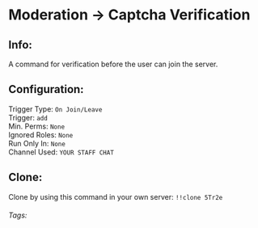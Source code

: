 # Moderation -> Captcha Verification

## Info:
A command for verification before the user can join the server.

## Configuration:
Trigger Type: `On Join/Leave` <br>
Trigger: `add` <br>
Min. Perms: `None` <br>
Ignored Roles: `None` <br>
Run Only In: `None` <br>
Channel Used: `YOUR STAFF CHAT` <br>

## Clone: 
Clone by using this command in your own server: `!!clone 5Tr2e`

###### Tags: <Badge type="warning" text="Verification" vertical="middle" /> <Badge type="warning" text="Captcha" vertical="middle" /> <Badge type="warning" text="Join Gate" vertical="middle" />